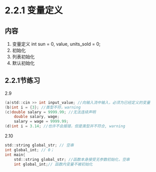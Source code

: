 # 2.2.1 变量定义

## 内容
1. 变量定义
    int sun = 0, value, units_sold = 0;
2. 初始化
3. 列表初始化
4. 默认初始化
 
## 2.2.1节练习

2.9 
``` C
(a)std::cin >> int input_value; //向输入流中输入，必须为已经定义的变量
(b)int i = {3}; //类型不符，warning
(c)double salary = 9999.99; //无法连续声明
    double salary, wage;
    salary = wage = 9999.99;
(d)int i = 3.14; //也许不会报错，但是类型并不符合, warning
```

2.10
``` C
std::string global_str; // 空串
int global_int; // 0；
int main{
    std::string global_str; //函数本身接受无参数初始化，空串
    int global_int;// 函数内变量不被初始化
```